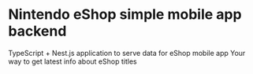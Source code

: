 # Nintendo eShop simple mobile app backend

TypeScript + Nest.js application to serve data for eShop mobile app
Your way to get latest info about eShop titles
